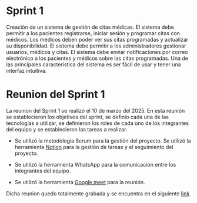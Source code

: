 # Sprint 1

Creación de un sistema de gestión de citas médicas. El sistema debe permitir a los pacientes registrarse, iniciar sesión y programar citas con médicos. Los médicos deben poder ver sus citas programadas y actualizar su disponibilidad.
El sistema debe permitir a los administradores gestionar usuarios, médicos y citas. El sistema debe enviar notificaciones por correo electrónico a los pacientes y médicos sobre las citas programadas. Una de las principales caracteristica del sistema es ser fácil de usar y tener una interfaz intuitiva.

# Reunion del Sprint 1

La reunion del Sprint 1 se realizó el 10 de marzo del 2025. En esta reunión se establecieron los objetivos del sprint, se definio cada una de las tecnologías a utilizar, se definieron los roles de cada uno de los integrantes del equipo y se establecieron las tareas a realizar.

- Se utilizó la metodología Scrum para la gestión del proyecto. Se utilizó la herramienta [Notion](https://www.notion.so/) para la gestión de tareas y el seguimiento del proyecto.

- Se utilizó la herramienta WhatsApp para la comunicación entre los integrantes del equipo.

- Se utilizó la herramienta [Google meet](https://meet.google.com/) para la reunión.

Dicha reunion quedo totalmente grabada y se encuentra en el siguiente [link](https://drive.google.com/file/d/1ZsZb-VwDDb3WzDNKaAUmfz68dojGZqKe/view?usp=drive_link).
